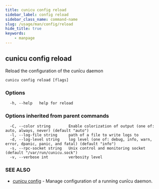 ```yaml
---
title: cunicu config reload
sidebar_label: config reload
sidebar_class_name: command-name
slug: /usage/man/config/reload
hide_title: true
keywords:
    - manpage
---
```


## cunicu config reload

Reload the configuration of the cunīcu daemon

```
cunicu config reload [flags]
```

### Options

```
  -h, --help   help for reload
```

### Options inherited from parent commands

```
  -C, --color string        Enable colorization of output (one of: auto, always, never) (default "auto")
  -l, --log-file string     path of a file to write logs to
  -d, --log-level string    log level (one of: debug, info, warn, error, dpanic, panic, and fatal) (default "info")
  -s, --rpc-socket string   Unix control and monitoring socket (default "/var/run/cunicu.sock")
  -v, --verbose int         verbosity level
```

### SEE ALSO

* [cunicu config](cunicu_config.md)	 - Manage configuration of a running cunīcu daemon.


